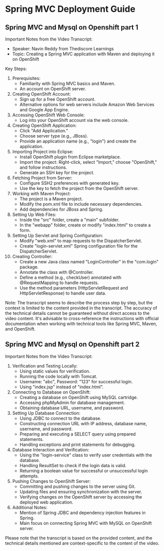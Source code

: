 # Spring MVC Deployment Guide

## Spring MVC and Mysql on Openshift part 1

Important Notes from the Video Transcript:

- Speaker: Navin Reddy from Thediscore Learnings
- Topic: Creating a Spring MVC application with Maven and deploying it on OpenShift

Key Steps:

1. Prerequisites:
    - Familiarity with Spring MVC basics and Maven.
    - An account on OpenShift server.
2. Creating OpenShift Account:
    - Sign up for a free OpenShift account.
    - Alternative options for web servers include Amazon Web Services and Google App Engine.
3. Accessing OpenShift Web Console:
    - Log into your OpenShift account via the web console.
4. Creating OpenShift Application:
    - Click "Add Application."
    - Choose server type (e.g., JBoss).
    - Provide an application name (e.g., "login") and create the application.
5. Importing Project into Eclipse:
    - Install OpenShift plugin from Eclipse marketplace.
    - Import the project: Right-click, select "Import," choose "OpenShift," and follow instructions.
    - Generate an SSH key for the project.
6. Fetching Project from Server:
    - Configure SSH2 preferences with generated key.
    - Use the key to fetch the project from the OpenShift server.
7. Working with Maven Project:
    - The project is a Maven project.
    - Modify the pom.xml file to include necessary dependencies.
    - Add dependencies for JBoss and Spring.
8. Setting Up Web Files:
    - Inside the "src" folder, create a "main" subfolder.
    - In the "webapp" folder, create or modify "index.html" to create a form.
9. Setting Up Servlet and Spring Configuration:
    - Modify "web.xml" to map requests to the DispatcherServlet.
    - Create "login-servlet.xml" Spring configuration file for the DispatcherServlet.
10. Creating Controller:
     - Create a new Java class named "LoginController" in the "com.login" package.
     - Annotate the class with @Controller.
     - Define a method (e.g., checkUser) annotated with @RequestMapping to handle requests.
     - Use the method parameters (HttpServletRequest and HttpServletResponse) to handle user data.

Note: The transcript seems to describe the process step by step, but the context is limited to the content provided in the transcript. The accuracy of the technical details cannot be guaranteed without direct access to the video content. It's advisable to cross-reference the instructions with official documentation when working with technical tools like Spring MVC, Maven, and OpenShift.

## Spring MVC and Mysql on Openshift part 2

Important Notes from the Video Transcript:

1. Verification and Testing Locally:
    - Using static values for verification.
    - Running the code locally with Tomcat.
    - Username: "abc", Password: "123" for successful login.
    - Using "index.jsp" instead of "index.html".
2. Connecting to Database on OpenShift:
    - Creating a database on OpenShift using MySQL cartridge.
    - Accessing phpMyAdmin for database management.
    - Obtaining database URL, username, and password.
3. Setting Up Database Connection:
    - Using JDBC to connect to the database.
    - Constructing connection URL with IP address, database name, username, and password.
    - Preparing and executing a SELECT query using prepared statements.
    - Handling exceptions and print statements for debugging.
4. Database Interaction and Verification:
    - Using the "login-service" class to verify user credentials with the database.
    - Handling ResultSet to check if the login data is valid.
    - Returning a boolean value for successful or unsuccessful login attempts.
5. Pushing Changes to OpenShift Server:
    - Committing and pushing changes to the server using Git.
    - Updating files and ensuring synchronization with the server.
    - Verifying changes on the OpenShift server by accessing the deployed web application.
6. Additional Notes:
    - Mention of Spring JDBC and dependency injection features in Spring.
    - Main focus on connecting Spring MVC with MySQL on OpenShift server.

Please note that the transcript is based on the provided content, and the technical details mentioned are context-specific to the content of the video.
